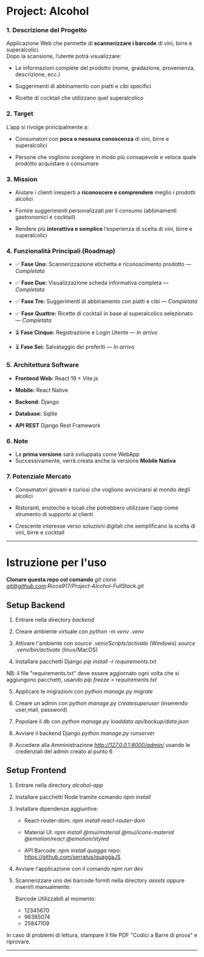 # **Project: Alcohol**

### 1. Descrizione del Progetto

Applicazione Web  che permette di **scannerizzare i barcode**
di vini, birre e superalcolici.  
Dopo la scansione, l’utente potrà visualizzare:

- Le informazioni complete del prodotto (nome, gradazione, provenienza, descrizione, ecc.)  

- Suggerimenti di abbinamento con piatti e cibi specifici  

- Ricette di cocktail che utilizzano quel superalcolico 

### 2. Target

L’app si rivolge principalmente a:  

- Consumatori con **poca o nessuna conoscenza** di vini, birre e superalcolici  

- Persone che vogliono scegliere in modo più consapevole e veloce quale prodotto acquistare o consumare  

### 3. Mission

- Aiutare i clienti inesperti a **riconoscere e comprendere** meglio i prodotti alcolici  

- Fornire suggerimenti personalizzati per il consumo (abbinamenti gastronomici e cocktail)  

- Rendere più **interattiva e semplice** l’esperienza di scelta di vini, birre e superalcolici  

### 4. Funzionalità Principali (Roadmap)

- ✅ **Fase Uno:** Scannerizzazione etichetta e riconoscimento prodotto — *Completata*  

- ✅ **Fase Due:** Visualizzazione scheda informativa completa — *Completata*  

- ✅ **Fase Tre:** Suggerimenti di abbinamento con piatti e cibi — *Completata*  

- ✅ **Fase Quattro:** Ricette di cocktail in base al superalcolico selezionato — *Completata*  

- ⏳ **Fase Cinque:** Registrazione e Login Utente — *In arrivo*  

- ⏳ **Fase Sei:** Salvataggio dei preferiti — *In arrivo*  


### 5. Architettura Software

- **Frontend Web:** React 19 + Vite.js  

- **Mobile:** React Native  

- **Backend:** Django 

- **Database:** Sqlite  

- **API REST** Django Rest Framework  

### 6. Note

- La **prima versione** sarà sviluppata come WebApp  
- Successivamente, verrà creata anche la versione **Mobile Nativa**

### 7. Potenziale Mercato

- Consumatori giovani e curiosi che vogliono avvicinarsi al mondo degli alcolici

- Ristoranti, enoteche e locali che potrebbero utilizzare l'app come strumento di supporto ai clienti

- Crescente interesse verso soluzioni digitali che semplificano la scelta di vini, birre e cocktail

---

# Istruzione per l'uso

**Clonare questa repo col comando** *git clone git@github.com:Ricca917/Project-Alcohol-FullStack.git*

## Setup Backend

1. Entrare nella directory *backend*

2. Creare ambiente virtuale con *python -m venv .venv*

3. Attivare l'ambiente con *source .venv/Scripts/activate* (Windows)
    *source .venv/bin/activate* (linux/MacOS)

4. Installare pacchetti Django *pip install -r requirements.txt*

 NB: il file "requirements.txt" deve essere aggiornato ogni volta che si 
    aggiungono pacchetti, usando *pip freeze > requirements.txt*

5. Applicare le migrazioni con *python manage.py migrate*

6. Creare un admin con *python manage.py createsuperuser* (inserendo user,mail, password)

7. Popolare il db con *python manage.py loaddata api/backup/data.json*

8. Avviare il backend Django *python manage.py runserver*

9. Accedere alla Amministrazione *http://127.0.0.1:8000/admin/* usando le credenziali del admin creato al punto 6

## Setup Frontend

1. Entrare nella directory *alcohol-app*

2. Installare pacchetti Node tramite comando *npm install*

3. Installare dipendenze aggiuntive: 

    - React-router-dom: *npm install react-router-dom*
    
    - Material UI: *npm install @mui/material @mui/icons-material @emotion/react @emotion/styled* 
    
    - API Barcode: *npm install quagga* repo: https://github.com/serratus/quaggaJS

4. Avviare l'applicazione con il comando *npm run dev*

5. Scannerizzare uno dei barcode forniti nella directory *assets* oppure inserirli manualmente:

    Barcode Utilizzabili al momento:
    - 12345670 
    - 96385074
    - 25847109

In caso di problemi di lettura, stampare il file PDF "Codici a Barre di prova" e riprovare.

---

